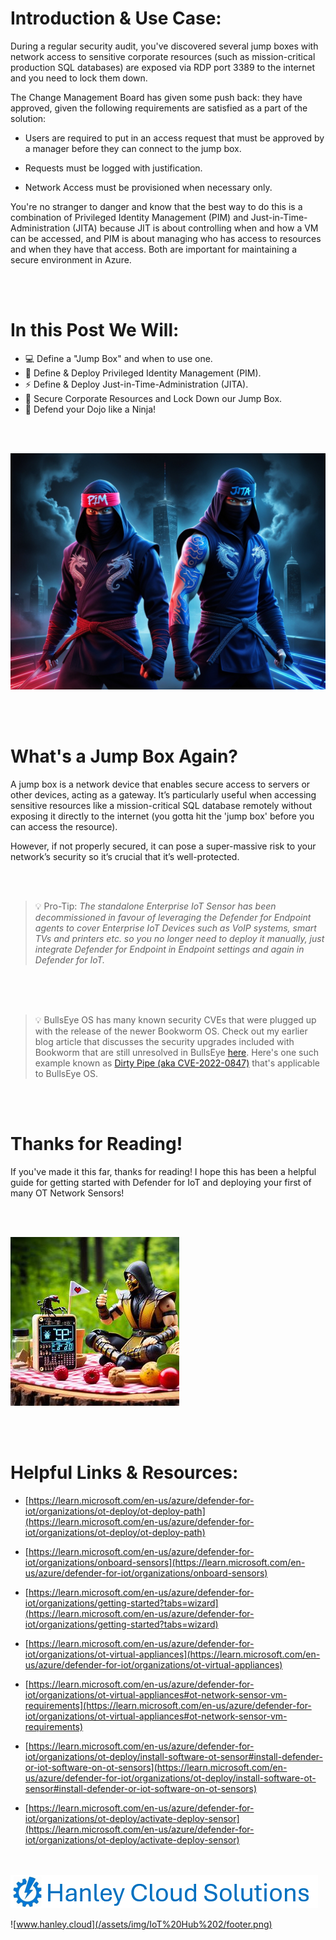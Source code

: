 # Introduction & Use Case:
During a regular security audit, you've discovered several jump boxes with network access to sensitive corporate resources (such as mission-critical production SQL databases) are exposed via RDP port 3389 to the internet and you need to lock them down. 

The Change Management Board has given some push back: they have approved, given the following requirements are satisfied as a part of the solution: 

- Users are required to put in an access request that must be approved by a manager before they can connect to the jump box. 

- Requests must be logged with justification. 

- Network Access must be provisioned when necessary only.

You're no stranger to danger and know that the best way to do this is a combination of Privileged Identity Management (PIM) and Just-in-Time-Administration (JITA) because JIT is about controlling when and how a VM can be accessed, and PIM is about managing who has access to resources and when they have that access. Both are important for maintaining a secure environment in Azure.

<br/>
<br/>

# In this Post We Will: 

- &#x1F4BB; Define a "Jump Box" and when to use one. 
- &#128272; Define & Deploy Privileged Identity Management (PIM).
- &#x26A1; Define & Deploy Just-in-Time-Administration (JITA).
- &#128170; Secure Corporate Resources and Lock Down our Jump Box.
- &#x1f977; Defend your Dojo like a Ninja! 

<br/>
<br/>

![](/assets/img/JITA_PIM/Default_Two_mysterious_ninjas_cloaked_in_dark_indigo_robes_eme_3.jpg)

<br/>
<br/>

# What's a Jump Box Again? 
A jump box is a network device that enables secure access to servers or other devices, acting as a gateway. It’s particularly useful when accessing sensitive resources like a mission-critical SQL database remotely without exposing it directly to the internet (you gotta hit the 'jump box' before you can access the resource). 

However, if not properly secured, it can pose a super-massive risk to your network’s security so it’s crucial that it’s well-protected.

<br/>
<br/>


>&#128161; Pro-Tip: _The standalone Enterprise IoT Sensor has been decommissioned in favour of leveraging the Defender for Endpoint agents to cover Enterprise IoT Devices such as VoIP systems, smart TVs and printers etc. so you no longer need to deploy it manually, just integrate Defender for Endpoint in Endpoint settings and again in Defender for IoT._

<br/>
<br/>


<br/>

>&#128161; BullsEye OS has many known security CVEs that were plugged up with the release of the newer Bookworm OS. Check out my earlier blog article that discusses the security upgrades included with Bookworm that are still unresolved in BullsEye [here](https://www.hanley.cloud/2024-02-05-Sentinel-Integrated-RPi-Soil-Sensor-2.0/). Here's one such example known as [Dirty Pipe (aka CVE-2022-0847)](https://forums.raspberrypi.com/viewtopic.php?t=331022) that's applicable to BullsEye OS.



<br/>
<br/>

# Thanks for Reading! 

If you've made it this far, thanks for reading! I hope this has been a helpful guide for getting started with Defender for IoT and deploying your first of many OT Network Sensors! 

<br/>
<br/>

![](/assets/img/OT_Sensor/Scorpion_IoT_Picnic.jpg)

<br/>
<br/>


# Helpful Links & Resources:

- [https://learn.microsoft.com/en-us/azure/defender-for-iot/organizations/ot-deploy/ot-deploy-path](https://learn.microsoft.com/en-us/azure/defender-for-iot/organizations/ot-deploy/ot-deploy-path)

- [https://learn.microsoft.com/en-us/azure/defender-for-iot/organizations/onboard-sensors](https://learn.microsoft.com/en-us/azure/defender-for-iot/organizations/onboard-sensors)

- [https://learn.microsoft.com/en-us/azure/defender-for-iot/organizations/getting-started?tabs=wizard](https://learn.microsoft.com/en-us/azure/defender-for-iot/organizations/getting-started?tabs=wizard)

- [https://learn.microsoft.com/en-us/azure/defender-for-iot/organizations/ot-virtual-appliances](https://learn.microsoft.com/en-us/azure/defender-for-iot/organizations/ot-virtual-appliances)

- [https://learn.microsoft.com/en-us/azure/defender-for-iot/organizations/ot-virtual-appliances#ot-network-sensor-vm-requirements](https://learn.microsoft.com/en-us/azure/defender-for-iot/organizations/ot-virtual-appliances#ot-network-sensor-vm-requirements)

- [https://learn.microsoft.com/en-us/azure/defender-for-iot/organizations/ot-deploy/install-software-ot-sensor#install-defender-or-iot-software-on-ot-sensors](https://learn.microsoft.com/en-us/azure/defender-for-iot/organizations/ot-deploy/install-software-ot-sensor#install-defender-or-iot-software-on-ot-sensors)

- [https://learn.microsoft.com/en-us/azure/defender-for-iot/organizations/ot-deploy/activate-deploy-sensor](https://learn.microsoft.com/en-us/azure/defender-for-iot/organizations/ot-deploy/activate-deploy-sensor)

<br/>
<br/>

<a href="https://hanleycloudsolutions.com">
    <img src="/assets/img/footer.png">
</a>

![www.hanley.cloud](/assets/img/IoT%20Hub%202/footer.png)
